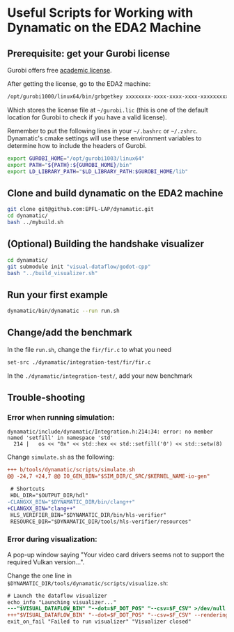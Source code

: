 # Useful Scripts for Working with Dynamatic on the EDA2 Machine

## Prerequisite: get your Gurobi license

Gurobi offers free [academic
license](https://www.gurobi.com/academia/academic-program-and-licenses/).

After getting the license, go to the EDA2 machine:

```sh
/opt/gurobi1000/linux64/bin/grbgetkey xxxxxxxx-xxxx-xxxx-xxxx-xxxxxxxxxxxx # format of your key
```

Which stores the license file at `~/gurobi.lic` (this is one of the default
location for Gurobi to check if you have a valid license).

Remember to put the following lines in your `~/.bashrc` or `~/.zshrc`.
Dynamatic's cmake settings will use these environment variables to determine
how to include the headers of Gurobi.

```sh
export GUROBI_HOME="/opt/gurobi1003/linux64"
export PATH="${PATH}:${GUROBI_HOME}/bin"
export LD_LIBRARY_PATH="$LD_LIBRARY_PATH:$GUROBI_HOME/lib"
```

## Clone and build dynamatic on the EDA2 machine

```sh
git clone git@github.com:EPFL-LAP/dynamatic.git
cd dynamatic/
bash ../mybuild.sh
``` 

## (Optional) Building the handshake visualizer

```sh
cd dynamatic/
git submodule init "visual-dataflow/godot-cpp"
bash "../build_visualizer.sh"
``` 

## Run your first example 

```sh
dynamatic/bin/dynamatic --run run.sh
```

## Change/add the benchmark

In the file `run.sh`, change the `fir/fir.c` to what you need

```sh 
set-src ./dynamatic/integration-test/fir/fir.c
```

In the `./dynamatic/integration-test/`, add your new benchmark

## Trouble-shooting

### Error when running simulation: 

```
dynamatic/include/dynamatic/Integration.h:214:34: error: no member named 'setfill' in namespace 'std'
  214 |   os << "0x" << std::hex << std::setfill('0') << std::setw(8)
```

Change `simulate.sh` as the following: 
```diff
+++ b/tools/dynamatic/scripts/simulate.sh
@@ -24,7 +24,7 @@ IO_GEN_BIN="$SIM_DIR/C_SRC/$KERNEL_NAME-io-gen"

 # Shortcuts
 HDL_DIR="$OUTPUT_DIR/hdl"
-CLANGXX_BIN="$DYNAMATIC_DIR/bin/clang++"
+CLANGXX_BIN="clang++"
 HLS_VERIFIER_BIN="$DYNAMATIC_DIR/bin/hls-verifier"
 RESOURCE_DIR="$DYNAMATIC_DIR/tools/hls-verifier/resources" 
```

### Error during visualization:

A pop-up window saying "Your video card drivers seems not to support the
required Vulkan version...".

Change the one line in `$DYNAMATIC_DIR/tools/dynamatic/scripts/visualize.sh`:

```diff
# Launch the dataflow visualizer
echo_info "Launching visualizer..."
---"$VISUAL_DATAFLOW_BIN" "--dot=$F_DOT_POS" "--csv=$F_CSV" >/dev/null
+++"$VISUAL_DATAFLOW_BIN" "--dot=$F_DOT_POS" "--csv=$F_CSV" --rendering-driver opengl3 >/dev/null
exit_on_fail "Failed to run visualizer" "Visualizer closed" 
```
